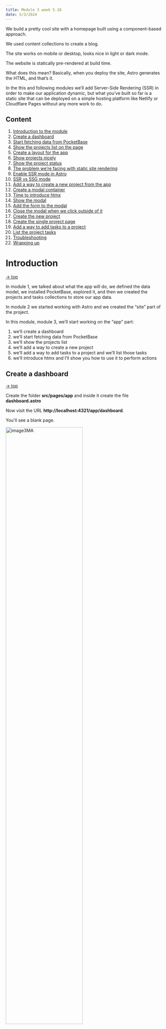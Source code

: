 ```yaml
---
title: Module 3 week 5.18
date: 5/3/2024
---
```



We build a pretty cool site with a homepage built using a component-based approach.

We used content collections to create a blog.

The site works on mobile or desktop, looks nice in light or dark mode.

The website is statically pre-rendered at build time.

What does this mean? Basically, when you deploy the site, Astro generates the HTML, and that’s it.

In the this and following modules we’ll add Server-Side Rendering (SSR) in order to make our application dynamic, but what you’ve built so far is a static site that can be deployed on a simple hosting platform like Netlify or Cloudflare Pages without any more work to do.

## Content

1. [Introduction to the module](#introduction)
2. [Create a dashboard](#create-a-dashboard)
3. [Start fetching data from PocketBase](#start-fetching-data-from-pocketbase)
4. [Show the projects list on the page](#show-the-projects-list-on-the-page)
5. [Create a layout for the app](#create-a-layout-for-the-app)
6. [Show projects nicely](#show-projects-nicely)
7. [Show the project status](#show-the-project-status)
8. [The problem we’re facing with static site rendering](#the-problem-we-are-facing-with-static-rendering)
9. [Enable SSR mode in Astro](#enable-ssr-server-side-rendering-mode-in-astro)
10. [SSR vs SSG mode](#ssr-vs-ssg-mode)
11. [Add a way to create a new project from the app](#add-a-way-to-create-a-new-project-from-the-app)
12. [Create a modal container](#create-a-modal-container)
13. [Time to introduce htmx](#what-is-htmx)
14. [Show the modal](#show-the-modal)
15. [Add the form to the modal](#add-the-form-to-the-modal)
16. [Close the modal when we click outside of it](#close-the-modal-when-we-click-outside-of-it)
17. [Create the new project](#create-the-new-project)
18. [Create the single project page](#create-the-single-project-page)
19. [Add a way to add tasks to a project](#add-a-way-to-add-tasks-to-a-project)
20. [List the project tasks](#list-the-project-tasks)
21. [Troubleshooting](#troubleshooting)
22. [Wrapping up](#wrapping-up)

# Introduction

[&rarr; top](#)

In module 1, we talked about what the app will do, we defined the data model, we installed PocketBase, explored it, and then we created the projects and tasks collections to store our app data.

In module 2 we started working with Astro and we created the “site” part of the project.

In this module, module 3, we’ll start working on the “app” part:

1. we’ll create a dashboard
1. we’ll start fetching data from PocketBase
1. we’ll show the projects list
1. we’ll add a way to create a new project
1. we’ll add a way to add tasks to a project and we’ll list those tasks
1. we’ll introduce htmx and I’ll show you how to use it to perform actions

## Create a dashboard

[&rarr; top](#)

Create the folder **src/pages/app** and inside it create the file **dashboard.astro**

Now visit the URL **http://localhost:4321/app/dashboard**.

You'll see a blank page.

<img src="../_image3MA.webp" alt="image3MA" width=70% />
<img src="/_image3MA.webp" alt="image3MA" width=70% />

In Astro, if there’s no page route corresponding to a URL, you’ll see a “404 not found” page:

<img src="../_image3MB.webp" alt="image3MA" width=70% />
<img src="  /_image3MB.webp" alt="image3MA" width=70% />

404 is the HTTP response status code for “page not found”. The HTTP server returns this status code to the client.

You can see the HTTP response status code in the **DevTools Network panel**:

<img src="../_image3MC.webp" alt="image3MA" width=70% />
<img src="  /_image3MC.webp" alt="image3MA" width=70% />

<img src="../_image3MD.webp" alt="image3MA" width=70% />
<img src="  /_image3MD.webp" alt="image3MA" width=70% />

A successful response has status code 200.

What we want to do is start the whole “app part” by listing all the projects in the projects collection in PocketBase.

Go to the PocketBase “Admin UI” URL **http://127.0.0.1:8090/_/**, as we’ve done in Module 1 (restart PocketBase if you stopped its process with **./pocketbase serve** (**.\pocketbase serve** on Windows Powershell) from the folder where you added the PocketBase command, as we did in module 1).

Here is the projects collection we created in module 1:

<img src="../_image3ME.webp" alt="image3MA" width=70% />
<img src="  /_image3ME.webp" alt="image3MA" width=70% />

I want to add some projects here, using the PocketBase interface.

But first we have to add a user. The reason is that each product has a created_by property that links to a user.

So first go to the users collection and add a user by clicking “New record”:

<img src="../_image3MF.webp" alt="image3MA" width=70% />
<img src="  /_image3MF.webp" alt="image3MA" width=70% />

You’ll see a form show up:

<img src="../_image3MG.webp" alt="image3MA" width=70% />
<img src="  /_image3MG.webp" alt="image3MA" width=70% />

Fill the Email and Password fields. Also set Public: On on the email field (see the green text in the screenshot below) — we’ll talk about this later, but basically we’ll use this to be able to search users by email, by default unlocked for privacy reasons.

<img src="../_image3MH.webp" alt="image3MA" width=70% />
<img src="  /_image3MH.webp" alt="image3MA" width=70% />

Click “Create” and you should see the record:

<img src="../_image3MI.webp" alt="image3MA" width=70% />
<img src="  /_image3MI.webp" alt="image3MA" width=70% />

Now select to the projects collection.

Click “New record” and add a few sample projects:

<img src="../_image3MJ.webp" alt="image3MA" width=70% />
<img src="  /_image3MJ.webp" alt="image3MA" width=70% />

Set a name, a status from the list, and pick a user:

<img src="../_image3MK.webp" alt="image3MA" width=70% />
<img src="  /_image3MK.webp" alt="image3MA" width=70% />

Add a few records, just to have some data to visualize:

<img src="../_image3ML.webp" alt="image3MA" width=70% />
<img src="  /_image3ML.webp" alt="image3MA" width=70% />

## Start fetching data from PocketBase

[&rarr; top](#)

Now we’re ready to fetch the data from PocketBase.

To do this, go to the terminal and install the pocketbase npm package.

This is the first npm package we install. This is how we “import” code that other people created, and we can use in our projects.

Run the command from the folder that contains package.json (the root folder of Astro):

```

npm install pocketbase@0.21.1

```

<img src="../_image3MM.webp" alt="image3MA" width=70% />
<img src="  /_image3MM.webp" alt="image3MA" width=70% />

The entry has been added to the package.json file:

<img src="../_image3MN.webp" alt="image3MA" width=70% />
<img src="  /_image3MN.webp" alt="image3MA" width=70% />

(your exact version numbers will change but don’t worry)

Now in src/pages/app/dashboard.astro add this code:

```

---
import PocketBase from 'pocketbase'

const pb = new PocketBase('http://127.0.0.1:8090')

const projects = await pb
  .collection('projects')
  .getFullList()

console.log(projects)
---

```

Reload the dashboard, now in the terminal you should see the output of the console.log() - remember, anything we write in the “frontmatter” of an Astro component (the part between the --- lines) is ran server-side, so we don’t see the output in the browser console, but rather in the terminal where npm run dev is running.

You should see all the projects data printed:

<img src="../_image3MO.webp" alt="image3MA" width=70% />
<img src="  /_image3MO.webp" alt="image3MA" width=70% />

## Show the projects list on the page

[&rarr; top](#)

The dashboard is still an empty page.

In the dashboard.astro page component now we can iterate the projects array, similarly to how we iterated over arrays when we built the homepage to show features or the footer:

```

---
import PocketBase from 'pocketbase'

const pb = new PocketBase('http://127.0.0.1:8090')

const projects = await pb.collection('projects').getFullList()
---

<ul>
  {projects.map(project => <li>{project.name}</li>)}
</ul>

```

Here is the result:

<img src="../_image3MP.webp" alt="image3MA" width=70% />
<img src="  /_image3MP.webp" alt="image3MA" width=70% />

## Create a layout for the app

This method we used to show the projects list is ok, but let’s do it in a different way now.

We’re going to create a lot of screens in the “app” portion of our project, so let’s create a src/layouts/LayoutApp.astro layout - similarly to what we did with src/layouts/LayoutSite.astro for the site part.

```

---
const { title = 'Spring24app' } = Astro.props
---

<html lang='en'>
  <head>
    <meta charset='utf-8' />
    <link
      rel='icon'
      type='image/svg+xml'
      href='/favicon.svg'
    />
    <meta name='viewport' content='width=device-width' />
    <title>{title}</title>
    <meta
      name='description'
      content='A project management tool'
    />
  </head>

  <body>
    <main class='min-h-screen dark:bg-black dark:text-white'>
      <div class='max-w-5xl px-4 py-4 mx-auto'>
        <slot />
      </div>
    </main>
  </body>
</html>

```

This layout has a title prop, that will be used to fill the &lt;title> tag content.

Any page that uses this layout can pass the title information as a prop, like this:

```

<LayoutApp title='Dashboard'>
  ...
</LayoutApp>

```

That’s what we’re going to do in src/pages/app/dashboard.astro:

```

---
import PocketBase from 'pocketbase'

import LayoutApp from '@layouts/LayoutApp.astro'

const pb = new PocketBase('http://127.0.0.1:8090')

const projects = await pb
  .collection('projects')
  .getFullList()
---

<LayoutApp title='Dashboard'>
  <ul>
    {projects.map(project =>
      <li>{project.name}</li>
    )}
  </ul>
</LayoutApp>

```

**TIP** Sometimes you may get an error when adding a file to VS Code and then import it. Running **Developer: Restart Extension Host** command in VS Code from the Command Palette (cmd-shift-p OR ctrl-shift-p OR shift-greaterthan key).

The layout now provides some built-in padding that will be set across all pages in our app:

<img src="../_image3MQ.webp" alt="image3MA" width=70% />
<img src="  /_image3MQ.webp" alt="image3MA" width=70% />

## Show projects nicely

[&rarr; top](#)

Now I’m going to create a ProjectCard component that will be responsible for showing a single project in our list.

Create the file src/components/app/projects/ProjectCard.astro and inside it we’re going to start simple.

VS Code tip: you can right click after all the files list in the root of the project, select “New File…”, then paste that whole string including / in the root of the project VS Code will auto-create all folders, pretty handy

We get the project object as a prop, and we print the project name in a &lt;li> tag:

```

---
const { project } = Astro.props
---

<li>
  {project.name}
</li>

```

In src/pages/app/dashboard.astro we import this component and we use it in our projects.map() iteration:

```

---

import PocketBase from 'pocketbase'
import LayoutApp from '@layouts/LayoutApp.astro'
import ProjectCard from '@components/app/projects/ProjectCard.astro'

const pb = new PocketBase('http://127.0.0.1:8090')

const projects = await pb
.collection('projects')
.getFullList()

---

<LayoutApp title='Dashboard'>
  <ul>
    {projects.map(project =>
      <li>{project.name}</li> REPLACE THIS LINE BY THE NEXT!!!
      <ProjectCard project={project} />
    )}
  </ul>
</LayoutApp>

```

Everything should work exactly as before.

But now we can work in the ProjectCard component to make things look prettier:

```

---
const { project } = Astro.props
---

<li>      DELETE THIS LINE
  {project.name}  DELETE THIS LINE
</li>   DELETE THIS LINE
<li
  class='text-zinc-800 dark:text-white border dark:border-none rounded-lg bg-zinc-100 dark:bg-zinc-800 hover:bg-zinc-200 hover:dark:bg-zinc-700'>
  <a href={`/app/project/${project.id}`}>
    <div
      class='flex justify-center w-full p-6'>
      <h3
        class='text-lg font-bold truncate'>
        {project.name}
      </h3>
    </div>
  </a>
</li>

```

This adds some padding to each project, and also links to the project detail page when each card is clicked:

<img src="../_image3MR.png" alt="image3MR" width=70% />

<img src="  /_image3MR.png" alt="image3MR" width=70% />

Now in src/pages/app/dashboard.astro we can wrap our cards in a container with grid grid-cols-2 to display 2 projects on each row (only on big screens), and we’re also applying a gap to visually separate them:

```

<LayoutApp title='Dashboard'>
  <div class='py-10 mx-auto text-white max-w-7xl'>
      <ul>
      <ul class='grid gap-6 sm:grid-cols-2'>
        {
          projects.map(project => (
            <ProjectCard project={project} />
          ))
        }
      </ul>
  </div>
</LayoutApp>

```

<img src="../_image3MS.png" alt="image3MS" width=70% />

<img src="  /_image3MS.png" alt="image3MS" width=70% />

On small screens you’ll get 1 column, thanks to using sm: before grid-cols-2 in our Tailwind CSS class:

<img src="../_image3MT.png" alt="image3MT" width=70% />

<img src="  /_image3MT.png" alt="image3MT" width=70% />

Let’s also add a title so users knows what they’re looking at:

```

<LayoutApp title='Dashboard'>
   <div class='py-10 mx-auto text-white max-w-7xl'>
   <div class='py-10 mx-auto text-white max-w-7xl space-y-6'>
   <div
     class='rounded-lg bg-zinc-900 px-5 py-4 sm:py-2.5 text-xl sm:text-3xl md:text-5xl text-white uppercase text-center font-extrabold'>
     Projects
   </div>


    <ul class='grid gap-6 sm:grid-cols-2'>
      {
        projects.map(project => (
          <ProjectCard project={project} />
        ))
      }
    </ul>
  </div>
</LayoutApp>

```

Pretty nice:

<img src="../_image3MU.png" alt="image3MU" width=70% />

<img src="  /_image3MU.png" alt="image3MU" width=70% />


## Show the project status

[&rarr; top](#)

Now let’s display each project’s status in the project card.

Remember, we have the status information that stores the current project state, for example “not started” or “in progress” or “completed”:

<img src="../_image3MV.png" alt="image3MV" width=70% />

<img src="  /_image3MV.png" alt="image3MV" width=70% />

Here’s what we want to achieve:

<img src="../_image3MW.png" alt="image3MW" width=70% />

<img src="  /_image3MW.png" alt="image3MW" width=70% />

To do this, first we add some markup to the card HTML in src/components/app/projects/ProjectCard.astro:

```

<li
  class='text-zinc-800 dark:text-white border dark:border-none rounded-lg bg-zinc-100 dark:bg-zinc-800 hover:bg-zinc-200 hover:dark:bg-zinc-700'>
  <a href={`/app/project/${project.id}`}>
    <div
      class='flex justify-center w-full p-6'>
      <h3
        class='text-lg font-bold truncate'>
        {project.name}
      </h3>
    </div>

    <div
      class={`bg-zinc-100 dark:bg-zinc-800 rounded-b-lg text-center border-t ${
        project.status !== 'not started' &&
        project.status !== 'ongoing' &&
        project.status !== 'on hold' &&
        project.status !== 'done' &&
        'border-t-blue-600 dashed-border-top'
      }`}>
      <div
        class="inline-block px-1 mt-[0.35rem] text-sm text-zinc-900 bg-zinc-100 rounded-md">
        {project.status}
      </div>

      <div
        class={`${projectStatus(
          project.status,
        )} rounded-bl-lg bg-blue-600 py-1 text-center -mt-7 pb-8`}>
      </div>
    </div>

  </a>
</li>

```

In the frontmatter part, we add a little function that we use to apply specific classes to the markup depending on the project status, to style it nicely:

```

export function projectStatus(status: string) {
  switch (status) {
    case 'started':
      return ' w-2/12 '
    case 'in progress':
      return ' w-6/12 '
    case 'ongoing':
      return ' w-full bg-blue-600 rounded-br-lg'
    case 'archived':
      return ' w-full bg-zinc-400 rounded-br-lg'
    case 'on hold':
      return ' w-full bg-stripes-darkgray-yellow rounded-br-lg'
    case 'almost finished':
      return ' w-10/12 '
    case 'done':
      return ' w-full bg-green-500 rounded-br-lg'
    case 'not started':
      return ' w-full bg-zinc-400 rounded-br-lg'
  }
}

```

Finally, we add a &lt;style> tag to include 2 custom CSS classes: bg-stripes-darkgray-yellow and dashed-border-top:

```

<style>
  .bg-stripes-darkgray-yellow {
    background-image: repeating-linear-gradient(
      45deg,
      #1f2937,
      #1f2937 25px,
      #f6e711 25px,
      #f6e711 50px
    );
  }

  .dashed-border-top {
    position: relative;
    background-image: repeating-linear-gradient(
      to right,
      currentColor,
      currentColor 7px,
      transparent 7px,
      transparent 20px
    );
    background-size: 100% 2px;
    background-position: top;
    background-repeat: no-repeat;
    border-top: 1px solid transparent;
  }
</style>

```

Here’s the complete **src/components/app/projects/ProjectCard.astro file**:

```

---
const { project } = Astro.props


export function projectStatus(status: string) {
  switch (status) {
    case 'started':
      return ' w-2/12 '
    case 'in progress':
      return ' w-6/12 '
    case 'ongoing':
      return ' w-full bg-blue-600 rounded-br-lg '
    case 'archived':
      return ' w-full bg-zinc-400 rounded-br-lg '
    case 'on hold':
      return ' w-full bg-stripes-darkgray-yellow rounded-br-lg '
    case 'almost finished':
      return ' w-10/12 '
    case 'done':
      return ' w-full bg-green-500 rounded-br-lg '
    case 'not started':
      return ' w-full bg-zinc-400 rounded-br-lg '
  }
}
---

<style>
  .bg-stripes-darkgray-yellow {
    background-image: repeating-linear-gradient(
      45deg,
      #1f2937,
      #1f2937 25px,
      #f6e711 25px,
      #f6e711 50px
    );
  }

  .dashed-border-top {
    position: relative;
    background-image: repeating-linear-gradient(
      to right,
      currentColor,
      currentColor 7px,
      transparent 7px,
      transparent 20px
    );
    background-size: 100% 2px;
    background-position: top;
    background-repeat: no-repeat;
    border-top: 1px solid transparent;
  }
</style>

<li
  class='text-zinc-800 dark:text-white border dark:border-none rounded-lg bg-zinc-100 dark:bg-zinc-800 hover:bg-zinc-200 hover:dark:bg-zinc-700'>
  <a href={`/app/project/${project.id}`}>
    <div
      class='flex justify-center w-full p-6'>
      <h3
        class='text-lg font-bold truncate'>
        {project.name}
      </h3>
    </div>

    <div
      class={`bg-zinc-100 dark:bg-zinc-800 rounded-b-lg text-center border-t ${
        project.status !== 'not started' &&
        project.status !== 'ongoing' &&
        project.status !== 'on hold' &&
        project.status !== 'done' &&
        'border-t-blue-600 dashed-border-top'
      }`}>
      <div
        class="inline-block px-1 mt-[0.35rem] text-sm text-zinc-900 bg-zinc-100 rounded-md">
        {project.status}
      </div>

      <div
        class={`${projectStatus(
          project.status,
        )} rounded-bl-lg bg-blue-600 py-1 text-center -mt-7 pb-8`}>
      </div>
    </div>
  </a>
</li>

```

Looks pretty cool (I changed the status of the projects in PocketBase, to see how it changed its design):

<img src="../_image3MX.png" alt="image3MX" width=70% />

<img src="  /_image3MX.png" alt="image3MX" width=70% />


## The problem we are facing with static rendering

[&rarr; top](#)

There is a big problem now that we haven’t yet realized we have.

Astro by default is a static site generator (also called SSG). The site is created at build time, and after that happened, that’s it.

What does this mean, and how does it affect us?

We are currently running Astro in development mode, as we ran npm run dev.

Each time we change something in our pages, the result you see in the browser changes. And new data coming from PocketBase is fetched without issues, as you can see by adding a new project in PocketBase:

<img src="../_image3PA.webp" alt="image3PA" width=70% />

<img src="  /_image3PA.webp" alt="image3PA" width=70% />

Now let’s do something.

Let’s build the app for production.

Stop **npm run dev** by pressing **cmd-c** or **ctrl-c** and run:

```

npm run build

```

<img src="../_image3PB.webp" alt="image3PB" width=70% />

<img src="  /_image3PB.webp" alt="image3PB" width=70% />

The **build** command is defined in **package.json** as:

<img src="../_image3PC.webp" alt="image3PC" width=70% />

<img src="  /_image3PC.webp" alt="image3PC" width=70% />

When you run this command, first Astro runs astro check to check for possible errors, and then, if there are no problems, it runs astro build to create the production version in the dist folder in your project.

You should be able to see dist folder in VS Code:

<img src="../_image3PD.webp" alt="image3PD" width=70% />

<img src="  /_image3PD.webp" alt="image3PD" width=70% />

Now run **npm run preview** to run **astro preview**, the Astro command that starts a local server and serves the content of the **dist** folder.

<img src="../_image3PE.webp" alt="image3PE" width=70% />

<img src="  /_image3PE.webp" alt="image3PE" width=70% />

Now try accessing the URL, go to the **/app/dashboard** route and you’ll see the projects, as we had before:

<img src="../_image3PF.webp" alt="image3PF" width=70% />

<img src="  /_image3PF.webp" alt="image3PF" width=70% />

But now try removing the “new project” you just added - you still see the project on the website!

The reason is that the site was statically built, it was turned to HTML during the build, data was fetched from PocketBase during the build.

You need a new build to get the updated data.

This is great for many different use cases, for example when you have a set of data that’s static and you don’t need to fetch data from the database on any request.

It’s much, much more efficient to build a static site, and deploy on an hosting platform like Netlify or Vercel completely for free.

When you start needing a database, you’ll see things will start costing you a bit of money (or, they’ll have a limited free plan), because that’s a more complex setup.

But this doesn’t work for us, because we are building a dynamic application.

The solution is: we need to enable server-side rendering (SSR) mode in Astro.


## Enable SSR mode in Astro

**(Server Side Rendering)**

[&rarr; top](#)

To enable SSR mode, run the command

```

npm install @astrojs/node@8.2.3

```

If **npm run preview** is still running, terminate the process by using ctrl-c.

Open your **astro.config.mjs** file and add the following:

```

import tailwind from '@astrojs/tailwind'
import { defineConfig } from 'astro/config'

import node from '@astrojs/node'
import 'dotenv/config'

// https://astro.build/config
export default defineConfig({
  integrations: [tailwind()],
  output: 'server',
  adapter: node({
    mode: 'standalone'
  })
})

```

The “adapter” part is interesting because Astro has a lot of server-rendering adapters so it can work anywhere you want to run it on (see https://astro.build/integrations/?search=&categories%5B%5D=adapters)

Node.js is the one we use to run locally, but for example if you want to deploy a site to Cloudflare, you’ll need the Cloudflare adapter. Same for Vercel, Netlify, etc, as all those platforms are special in their own way, so we need a specific adapter to make the best use of them.

output: "server" is what enables SSR for the whole site.

Even though SSR is enabled, we can tell Astro to pre-render at build time some pages, for which we don’t need SSR. Our whole marketing site doesn’t need SSR.

We’ll need to add this line:

```

export const prerender = true

```

at the top of each route, so Astro knows it can prerender them when the server starts.

It’s worth noting you could do the opposite by setting output: "hybrid" in the Astro config, in this case you would set prerender = false for pages you want server-rendered. But since we have just a few pages we want to prerender at build time, and the rest of the site is server rendered on each request, we’ll stick to server.

Actually let’s go and make the homepage prerendered in src/pages/index.astro:

```

---
export const prerender = true

import LayoutSite from '@layouts/LayoutSite.astro'

//...

```

Do the same for **src/pages/blog.astro** and also **src/pages/blog/[slug].astro**.

Now run **npm run build** again, notice some things changed compared to the last time we ran that command:

<img src="../_image3PG.webp" alt="image3PG" width=70% />

<img src="  /_image3PG.webp" alt="image3PG" width=70% />

Now run **npm run preview**, this command changed too:

<img src="../_image3PH.webp" alt="image3PH" width=70% />

<img src="  /_image3PH.webp" alt="image3PH" width=70% />

Now go to **http://localhost:4321/app/dashboard**, and now try doing what we tried before - adding a new project in PocketBase, or deleting a new one.

After reloading the page, you’ll see the new data reflected on the website.

## SSR vs SSG mode

**Server Side Rendering vs Server Side Generator**

[&rarr; top](#)

The upside is that we now have fresh data.

The downside is that we have to look in the database for every request (we’ll be able to speed up things when we’ll talk about caching).

The time needed for this will be super fast locally.

It will aslo be very fast on a remote server if both Astro and PocketBase are on the same machine or data center.

Speed problems will start when you put the website somewhere on the cloud, for example in a US East data center, but data is hosted in a data center in US West or Europe - always try to keep data and server very near each other, geographically.

A static site can be made super fast by serving it from multiple locations, that’s what most hosting providers do automatically with their CDN and Edge offering.

A SSR site with a database is trickier, but there are ways to do so - might be out of the scope of the Bootcamp.

We’ll focus on deploying, in the last module, but in a centralized location - you’ll pick the one that’s nearest to the majority of your app users.

This site you’re reading is server-rendered from a super cheap plan on Render, from Oregon, and is very fast for me even though I’m very far from it.

Now that we have SSR enabled, stop npm run preview and let’s go back to running npm run dev to go back to development mode, so changes to your code will be immediately reflected on the site.

The production build is more optimized. And development mode ships a “client” script to enable “hot module reloading” (that’s the magic that happens when the app refreshes when you save a file in your editor).


## Add a way to create a new project from the app

[&rarr; top](#)

Now that we’re back in development mode, let’s add a way to create a new project from the app.

We start build our “app experience”.

First, I want to add a new button at the end of our projects list with the “Add new” words in it.

Create a new component **AddNewProjectCard** in **src/components/app/projects/AddNewProjectCard.astro**

Edit the file by adding the following code:

```

<div class='text-white bg-zinc-800 rounded-lg shadow'>
  <div
    class='flex items-center justify-between w-full p-6 text-center space-x-6'>
    <div class='flex-1 mx-auto'>
      <button
        type='button'
        class='inline-flex items-center justify-center px-6 py-2 text-sm font-bold text-white bg-blue-600 border border-transparent rounded-md hover:bg-blue-700 focus:outline-none focus:ring-2 focus:ring-offset-2 focus:ring-blue-500 select-none'>
        Add new project
      </button>
    </div>
  </div>
</div>

```

At the moment this button does nothing, it just renders the button on the page.

We add this component in **src/pages/app/dashboard.astro**

```

---
import PocketBase from 'pocketbase'

import LayoutApp from '@layouts/LayoutApp.astro'

import ProjectCard from '@components/app/projects/ProjectCard.astro'
import AddNewProjectCard from '@components/app/projects/AddNewProjectCard.astro'

const pb = new PocketBase('http://127.0.0.1:8090')

const projects = await pb
  .collection('projects')
  .getFullList()
---

<LayoutApp title='Dashboard'>
  <div
    class='py-10 mx-auto text-white max-w-7xl space-y-6'>
    <div
      class='rounded-lg bg-zinc-900 px-5 py-4 sm:py-2.5 text-xl sm:text-3xl md:text-5xl text-white uppercase text-center font-extrabold'>
      Projects
    </div>

    <div class='space-y-6'>
      <ul class='grid gap-6 sm:grid-cols-2'>
        {
          projects.map(project => (
            <ProjectCard project={project} />
          ))
        }
      </ul>
      <AddNewProjectCard />
    </div>
  </div>
</LayoutApp>

```

You should see the button in place:

<img src="../_image3PJ.webp" alt="image3PJ" width=70% />

<img src="  /_image3PJ.webp" alt="image3PJ" width=70% />

Now comes the interesting part part.

What should happen when you click the “Add new” button? Perhaps we send the user to a new page, maybe a /app/projects/new route, where there is a form, the user adds the project name, saves, we send them back to /app/dashboard.

That’s a perfectly reasonable thing to do.

However, the page would look quite empty because the form is a really small one.

It’s better, I think, to show this form inside a modal. User clicks “Add new”, a little window shows up, the user hits save, and we display the new project right there.

We’re going to have a lot of those little interactions:

- to add a new project (this use case)
- to add a new task
- to add a new team

but also to edit a project’s name, or a team’s name.

So we’ll build a “modal container” in a very generic way that can be reused for everything.


## Create a modal container

[&rarr; top](#)

We’ll use the &lt;dialog> HTML element for the modal.

This is a recent browser feature, and it’s perfect to create modal windows.

Read more about this on https://developer.mozilla.org/en-US/docs/Web/HTML/Element/dialog.

By default the content of a &lt;dialog> element is hidden, and we show it to the user by first looking up the dialog:

```

document.querySelector('dialog')

```

and then calling its **showModal()** method:

```

document.querySelector('dialog').showModal()

```

We can close the dialog by pressing the “esc” key, this automatically closes the dialog for us without having to write any code.

Or, we can programmatically close it by using JavaScript:

```

document.querySelector('dialog').close()

```

Let's start by adding a **&lt;dialog>** element in **src/layouts/LayoutApp.astro**:

```

---
const { title = 'Spring24app' } = Astro.props
---

<html lang='en'>
  <head>
    <meta charset='utf-8' />
    <link
      rel='icon'
      type='image/svg+xml'
      href='/favicon.svg'
    />
    <meta name='viewport' content='width=device-width' />
    <title>{title}</title>
    <meta
      name='description'
      content='A project management tool'
    />
  </head>

  <body>
    <main
      class='min-h-screen dark:bg-black dark:text-white'>
      <div class='max-w-5xl px-4 py-4 mx-auto'>
        <dialog></dialog>
        <slot />
      </div>
    </main>
  </body>
</html>

```

This will be the container of our project modal.

We'll write the modal content in a new page component.

Let's create a new folder where we'll store all the modal page components: **src/page/app/modals/**. Inside it, create **project/new.astro**.

We'll be able to get this page using the URL **/modals/project/new**.

This will be an **HTML partial**. It won't be a full HTML page, it will be just something we'll put inside the &lt;dialog> HTML element, so it can be just some HTML tag.

Add the following HTML into it to center a visual container with a gray background, and add some text into it:

```

---
export const partial = true
---

<div class='fixed inset-0'>
  <div class='flex items-center justify-center h-screen'>
    <div class='bg-zinc-100 dark:bg-zinc-800 rounded-lg max-w-sm w-full p-6 space-y-6'>
      <p>modal</p>
    </div>
  </div>
</div>

```

This is a page partial (see https://astro.build/blog/astro-340/ and https://docs.astro.build/en/basics/astro-pages/#partials)

We’ll later implement this, but let’s get to the point this content is shown in the page.

To do this, we’ll load the HTML partial inside the &lt;dialog> HTML element when the “Add new” button is clicked.

How? Using **htmx**.


## What is htmx??  

[&rarr; top](#)

htmx is a wonderful tiny library that allows us to perform actions and make our app feel like it’s built with a complex JavaScript framework, while in reality it’s not.

If you’ve used React or Vue or Svelte or any of those frameworks before, you’ll find htmx really simple to use, yet powerful.

It’s peculiar for a JavaScript library, because it uses HTML as a transport layer, instead of JSON as we’re used to do with heavy frontend frameworks like React, Angular, Vue, Svelte.

By now you should have installed it (version )First let’s install it.

You can install htmx simply by adding a &lt;script> tag to the &lt;head> of the app layout, but since we use TypeScript in our project, we can benefit from using htmx’s types definitions which you get “for free” by adding htmx from npm.

Install it from the terminal:

```

npm install htmx.org@1.9.10

```

Then import it in the layout src/layouts/LayoutApp.astro:

```

---
const { title = 'Spring24app' } = Astro.props
---

<html lang='en'>
  <head>
    <meta charset='utf-8' />
    <link
      rel='icon'
      type='image/svg+xml'
      href='/favicon.svg'
    />
    <meta name='viewport' content='width=device-width' />
    <title>{title}</title>
    <meta
      name='description'
      content='A project management tool'
    />

    <script>
      import * as htmx from 'htmx.org'

      declare global {
        interface Window {
          htmx: any
        }
      }

      window.htmx = htmx //optional

      htmx.process(document.body)
    </script>
  </head>

  <body>
    <main
      class='min-h-screen dark:bg-black dark:text-white'>
      <div class='max-w-5xl px-4 py-4 mx-auto'>
        <dialog></dialog>
        <slot />
      </div>
    </main>
  </body>
</html>

```

Doing so now you have all the documentation and hints about htmx right in VS Code:

We add the line **window.htmx = htmx** in case we want to access the htmx object in other pages, so we don’t have to pass it around.


## Show the modal

[&rarr; top](#)

Now that htmx is loaded, add these 2 lines to the **src/components/app/projects/AddNewProjectCard.astro** component:

```

<div class='text-white bg-zinc-800 rounded-lg shadow'>
  <div
    class='flex items-center justify-between w-full p-6 text-center space-x-6'>
    <div class='flex-1 mx-auto'>
      <button
        type='button'
        class='inline-flex items-center justify-center px-6 py-2 text-sm font-bold text-white bg-blue-600 border border-transparent rounded-md hover:bg-blue-700 focus:outline-none focus:ring-2 focus:ring-offset-2 focus:ring-blue-500 select-none'
        hx-get='/app/modals/project/new'
        hx-target='dialog'
      >
        Add new project
      </button>
    </div>
  </div>
</div>

```

This tells htmx to get the HTML returned by the URL **/modals/project/new** (the page route we just created above), and put it inside the &lt;dialog> element.

We just have one dialog element in our app, and I don’t think we’ll need more, so we’ll just target it this way.

Otherwise you could have used any CSS selector, like **#modal** for example.

Now try clicking “Add new”.

Nothing seems to happen, but if you look at the network panel in the devtools you’ll see a request to
**/modals/project/new**:

fig3RA

If you open the details of this request you’ll see the HTML we wrote in the page partial we wrote:

And notice how fast the request is, just 7ms.

This HTML we retrieved was added to the &lt;dialog> tag by htmx:

This is the first time we used htmx, but notice how much stuff it did behind the scenes, just by adding those 2 lines:

```

hx-get='/app/modals/project/new'
hx-target='dialog'

```

Why don’t we see the content on the page, though?

It’s because the &lt;dialog> element is a bit special, as I mentioned before, its content is hidden by default.

We need to use a line of JavaScript to **src/pages/app/modals/project/new.astro** to tell it to show the content:

```

---
export const partial = true
---

<script is:inline>
  document.querySelector('dialog').showModal()
</script>

<div class='fixed inset-0'>
  <div class='flex items-center justify-center h-screen'>
    <div
      class='bg-zinc-100 dark:bg-zinc-800 rounded-lg max-w-sm w-full p-6 space-y-6'>
      <p>modal</p>
    </div>
  </div>
</div>

```

We can now add a special &lt;dialog>-specific CSS line in **src/layouts/LayoutApp.astro** to make all the content “behind” the dialog to blur:

```

---
const { title = 'Spring24app' } = Astro.props
---

<html lang='en'>
  <head>
    <meta charset='utf-8' />
    <link
      rel='icon'
      type='image/svg+xml'
      href='/favicon.svg'
    />
    <meta name='viewport' content='width=device-width' />
    <title>{title}</title>
    <meta
      name='description'
      content='A project management tool'
    />

    <script>
      import * as htmx from 'htmx.org'

      declare global {
        interface Window {
          htmx: any
        }
      }

      window.htmx = htmx //optional

      htmx.process(document.body)
    </script>

    <style>
      dialog::backdrop {
        background-color: rgba(0, 0, 0, 0.7);
        backdrop-filter: blur(3px);
      }
    </style>
  </head>

  <body>
    <main
      class='min-h-screen dark:bg-black dark:text-white'>
      <div class='max-w-5xl px-4 py-4 mx-auto'>
        <dialog></dialog>
        <slot />
      </div>
    </main>
  </body>
</html>

```

## Add the form to the modal

[&rarr; top](#)

Now that our modal appears on the screen, let’s add the form into it.

We’ll do a bit of groundwork too, to make it possible to easily reuse what we’ll do for other modals, too.

We create a **src/components/app/modals/** folder to host the modal - specific components.

In there, we create **ModalLayout.astro**.

We’re going to reuse this across all the modals.

This component gets a title through its props, and has a **&lt;slot />** element inside it, so basically we can add more HTML and components by requiring it, and passing content as its child elements.

```

---
const { title } = Astro.props
---

<script is:inline>
  document.querySelector('dialog').showModal()
</script>

<div class='fixed inset-0'>
  <div class='flex items-center justify-center h-screen'>
    <div
      class='bg-zinc-100 dark:bg-zinc-800 rounded-lg max-w-sm w-full p-6 space-y-6'>
      <h3
        class='text-lg font-bold text-zinc-800 dark:text-white leading-6 text-center'>
        {title}
      </h3>
      <div>
        <slot />
      </div>
    </div>
  </div>
</div>

```

We’re going to use this layout in **src/pages/app/modals/project/new**.astro, replacing the pre-existing content:

```


---
export const partial = true

import ModalLayout from '@components/app/modals/ModalLayout.astro'
---

<ModalLayout title='New project'>
  <p class='text-white'>Hello</p>
</ModalLayout>

```

See how we pass the **title** prop, and that is reflected in the modal. Also, we pass child HTML elements inside the **ModalLayout** element, and they are put inside the modal thanks to our use of &lt;slot />.

Let’s now add the actual modal we’ll use to add a new project. We’re going to have an input field for the name, and 2 buttons, one to add the project, another one to cancel.

I’ll extract those 3 components to their own files, as we’ll reuse them later:

**src/components/app/modals/ButtonCancel.astro**

```

<button
  aria-label='Close dialog'
  type='button'
  class='inline-flex justify-center px-4 py-2 ml-3 font-medium text-gray-700 bg-white border border-gray-300 rounded-md shadow-sm hover:bg-gray-50 focus:outline-none focus:ring-2 focus:ring-offset-2 focus:ring-blue-500 mt-0 w-auto text-sm'
  onclick="document.querySelector('dialog')?.close()">
  Cancel
</button>

```

(notice how we close the modal when the button is clicked)

**src/components/app/modals/ButtonSubmit.astro**

```


---
const { label = 'Add' } = Astro.props
---

<button
  type='submit'
  class='inline-flex justify-center px-4 py-2 font-medium text-white bg-blue-600 border border-transparent rounded-md shadow-sm hover:bg-blue-700 focus:outline-none focus:ring-2 focus:ring-offset-2 focus:ring-blue-500 w-auto text-sm'>
  {label}
</button>

```

(notice how we can customize the label by adding a **label** prop)

**src/components/app/modals/InputField.astro**

```

---
const { name, value } = Astro.props
---

<input
  id={name}
  name={name}
  value={value}
  type='text'
  required
  class='block w-full px-3 py-2 placeholder-gray-400 border border-gray-300 appearance-none rounded-md shadow-sm focus:outline-none focus:ring-blue-500 focus:border-blue-500 sm:text-sm'
/>

```

(notice we can reuse this for different **name** and **value** by passing props)

Let’s put those 3 components into use in src/pages/app/modals/project/new.astro:

```

---
export const partial = true

import ModalLayout from '@components/app/modals/ModalLayout.astro'
import ButtonSubmit from '@components/app/modals/ButtonSubmit.astro'
import ButtonCancel from '@components/app/modals/ButtonCancel.astro'
import InputField from '@components/app/modals/InputField.astro'
---

<ModalLayout title='New project'>
  <form class='space-y-6' hx-post='/app/api/projects'>
    <div>
      <div class='mt-1'>
        <InputField name='project_name' />
      </div>
    </div>
    <div class='flex justify-center'>
      <ButtonSubmit />
      <ButtonCancel />
    </div>
  </form>
</ModalLayout>

```

Note how the input field is automatically set to focus by the browser, thanks to the use of the &lt;dialog> element.

## Close the modal when we click outside of it

[&rarr; top](#)

Also note how the modal is closed when we press the “esc” button. This is a browser feature, also thanks to the use of the &lt;dialog> element.

It would be cool if we could close the modal also when the user clicks outside of it.

To do this, we’d need to write quite a bit of JavaScript.

This could be the logic to implement:

```

function onClickOutside(element, callback) {
  document.addEventListener('click', (event) => {
    if (!element.contains(event.target)) {
      callback()
    }
  }, true)
}

const targetElement = document.querySelector('#yourElementId')

onClickOutside(targetElement, () => {
  document.querySelector('dialog').close()
})

```

Read chapter on events on W3S or MDN

Instead, however, we’re going to introduce a library we’ll use for several of those little things and interactions: Alpine.js.

With Alpine.js, all this JavaScript can be turned into 1 line:

```

@click.outside.capture="document.querySelector('dialog').close()"

```

See this page on the Alpine.js documentation https://alpinejs.dev/directives/on for reference.

We’d use this as an HTML attribute on the element we want to detect the “click outside”.

First however we need to install Alpine.js (if not installed yet)

We do so using npm:

```

npm install alpinejs@3.13.7

npm install --dev @types/alpinejs@3.13.9

```

Then in our **src/layouts/LayoutApp.astro** we include it:

```

---
const { title = 'Spring24app' } = Astro.props
---

<html lang='en'>
  <head>
    <meta charset='utf-8' />
    <link
      rel='icon'
      type='image/svg+xml'
      href='/favicon.svg'
    />
    <meta name='viewport' content='width=device-width' />
    <title>{title}</title>
    <meta
      name='description'
      content='A project management tool'
    />

    <script>
      import * as htmx from 'htmx.org'
      import Alpine from 'alpinejs'

      declare global {
        interface Window {
          htmx: any
          Alpine: any
        }
      }

      window.htmx = htmx //optional
      window.Alpine = Alpine //optional

      Alpine.start()

      htmx.process(document.body)
    </script>

    <style>
      dialog::backdrop {
        background-color: rgba(0, 0, 0, 0.7);
        backdrop-filter: blur(3px);
      }
    </style>
  </head>

  -<body>  //DELETE
  +<body x-data>
    <main
      class='min-h-screen dark:bg-black dark:text-white'>
      <div class='max-w-5xl px-4 py-4 mx-auto'>
        <dialog></dialog>
        <slot />
      </div>
    </main>
  </body>
</html>

```

Now in **src/components/app/modals/ModalLayout.astro** we add:

```

---
const { title } = Astro.props
---

<script is:inline>
  document.querySelector('dialog').showModal()
</script>

<div class='fixed inset-0'>
  <div class='flex items-center justify-center h-screen'>
    <div
      class='bg-zinc-100 dark:bg-zinc-800 rounded-lg max-w-sm w-full p-6 space-y-6'
      @click.outside.capture="document.querySelector('dialog').close()">
      <h3
        class='text-lg font-bold text-zinc-800 dark:text-white leading-6 text-center'>
        {title}
      </h3>
      <div>
        <slot />
      </div>
    </div>
  </div>
</div>

```

…and the modal closes when we click outside of it.


## Create the new project

[&rarr; top](#)

When the “Add” button is pressed, right now nothing happens.

Actually, something happens: htmx makes a **POST** request to **/app/api/projects**, which results in a **404 Not Found** response as we haven’t created this route yet.

<img src="../_image46.png" alt="" width=70%>
<img src="/_image46.png" alt="" width=70%>

As you can see if you switch to the request Payload tab, you’ll see the project_name input field value was correctly sent to the server, as we expect a form to do:

<img src="../_image47.png" alt="" width=70%>
<img src="/_image47.png" alt="" width=70%>

Check out the network tab in chrome developer tools. The **project_name** input field value was correctly sent to the server.

If you remember, in the **src/pages/app/dashboard.astro** file we used those lines to retrieve the projects list:

```

import PocketBase from 'pocketbase'

const pb = new PocketBase('http://127.0.0.1:8090')

const projects = await pb
  .collection('projects')
  .getFullList()

```

Since we’re going to work a lot with PocketBase and its data APIs, let’s move this to a separate file.

Create a **src/data** folder, and inside it create the **pocketbase.ts** file.

Let’s add:

```

import PocketBase from 'pocketbase'

export const pb = new PocketBase('http://127.0.0.1:8090')

```

actually let’s store the PocketBase URL in the **.env** file, that’s were we store the environment variables.

Create it first, in the project root (along with **astro.config.mjs** and **package.json**), then add:

```

POCKETBASE_URL=http://127.0.0.1:8090

```

<img src="../_image(48).png" alt="" width=70%>
<img src="/_image(48).png" alt="" width=70%>

After creating the file, restart the npm run dev process.

Now change the line to initialize PocketBase to this:

```

export const pb = new PocketBase(import.meta.env.POCKETBASE*URL ||
process.env.POCKETBASE_URL)

```

NOTE: on localhost in dev mode (npm run dev), we get env vars using import.meta.env.\*, but when deploying on a server we get vars using process.env.\_. This is why I use the syntax import.meta.env.POCKETBASE_URL || process.env.POCKETBASE_URL to get the first one, if defined, or the second one if the first is not defined.

If you see an error like “Something went wrong while processing your request.”, see the troubleshooting section at the end of this page.

If you see this error:

<img src="../_image(50).png" alt="" width=70%>
<img src="/_image(50).png" alt="" width=70%>

to fix it, run:

```

npm install --save-dev @types/node

```

Create a **getProjects** function now that will retrieve the projects list:

```

import PocketBase from 'pocketbase'

export const pb = new PocketBase(import.meta.env.POCKETBASE_URL ||
process.env.POCKETBASE_URL)

export async function getProjects() {
const projects = await pb
.collection('projects')
.getFullList()

return projects
}

```

Use this in **src/pages/app/dashboard.astro**:

```

import PocketBase from 'pocketbase'  //DELETE

const pb = new PocketBase('http://127.0.0.1:8090')

const projects = await pb
.collection('projects')
.getFullList()

import { getProjects } from '@data/pocketbase'

const projects = await getProjects()

```

Things should work as before in the dashboard.

Let’s now implement an **addProject()** function in **src/data/pocketbase.ts**:

```

export async function addProject(name: string) {
const newProject = await pb.collection('projects')
.create({
name,
status: 'not started',
})

return newProject
}

```

Now create **src/pages/app/api/**.

We create this “API” folder as this will be the place for our “HTML API”. We’ll handle

```

POST, GET, PUT requests

```

to the resources we manage, and we’ll respond with HTML partials.

In there create the **projects.astro** file as we’re going to respond to a POST request to **/app/api/projects**, we fetch the project_name from the request **formData** object, and we then call **addProject()** to add the project to PocketBase:

```

---

export const partial = true

import { addProject } from '@data/pocketbase'

if (Astro.request.method === 'POST') {
const formData = await Astro.request.formData()

const project_name = formData.get('project_name')?.toString() || ''

const project = await addProject(project_name)
}

---

```

The call to **/app/api/projects** should now work and return a 200 OK response.

Try it!

The new project was added to PocketBase, and you’ll see it if you refresh the page, however right now we see this:

<img src="../_image(51).png" alt="" width=70%>
<img src="/_image(51).png" alt="" width=70%>

Why?

By default htmx replaces the innerHTML (the content) of the element that triggers the HTTP request.

And we returned no HTML at all from our request, so htmx just replaced the existing HTML with nothing.

The easiest thing we can do now is to add a special htmx header to the response called **HX-Redirect** in **src/pages/app/api/projects.astro**, like this:

```

---

export const partial = true

import { addProject } from '@data/pocketbase'

if (Astro.request.method === 'POST') {
const formData = await Astro.request.formData()

const project_name = formData
.get('project_name')
as string

const project = await addProject(project_name)

Astro.response.headers.set('HX-Redirect', `/app/dashboard`)
}

---

```

TIP: “as string” is a way to tell TypeScript this is a string even when the value could be undefined

After just adding this line, htmx when gets the response back (an empty document, actually, since we didn’t return any HTML from our “HTML API” partial page), will redirect the user to the **/app/dashboard** page.

It’s all happening so fast we didn’t even notice we have an additional request on top.

This is just one of the things you can do with htmx, you can fine-tune this later to send specific HTML to update the projects list, for example, but I think it’s fine to start with.


## Create the single project page

[&rarr; top](#)

Let’s now create the single project page.

Create the **src/pages/app/project** folder, and inside it, add **[project_id].astro**.

This will handle the /app/project/<project_id> URLs.

Just type “Project page” in this file, you should see this if you click a link to a project from the dashboard:

<img src="../_image(52).png" alt="" width=70%>
<img src="/_image(52).png" alt="" width=70%>

Let’s make this pretty, and let’s fetch the project name from PocketBase.

Add this to **src/data/pocketbase.ts**:

```

export async function getProject(id: string) {
const project = await pb.collection('projects').getOne(id)

return project
}

```

We’ll use this in **src/pages/app/project/[project_id].astro**.

First we retrieve the **project_id** value from **Astro.params**.

If we don’t get a project corresponding to the **id** from the **getProject()** call, we redirect back to the dashboard (notice this doesn’t work now because **getProject()** raises an exception, so we’d need to wrap this into a try/catch, but we’ll do this later.

Otherwise we show the project name in the UI:

```
---

import LayoutApp from '@layouts/LayoutApp.astro'
import { getProject } from '@data/pocketbase'

const { project_id = '' } = Astro.params

const project = await getProject(project_id)

if (!project) {
return Astro.redirect('/app/dashboard')
}

---

<LayoutApp title={project.name}>
  <div
    class='py-10 mx-auto text-white max-w-7xl space-y-6'>
    <div
      class='rounded-lg bg-zinc-900 px-5 py-4 sm:py-2.5 text-xl sm:text-3xl md:text-5xl text-white uppercase text-center font-extrabold'>
      {project.name}
    </div>
  </div>
</LayoutApp>

```

We’ve got it:

<img src="../_image(53).png" alt="" width=70%>
<img src="/_image(53).png" alt="" width=70%>


## Add a way to add tasks to a project

[&rarr; top](#)


On the same file, **src/pages/app/project/[project_id].astro**, let’s create a “box” to list tasks on the page:

```
---

import LayoutApp from '@layouts/LayoutApp.astro'
import { getProject } from '@data/pocketbase'

const { project_id = '' } = Astro.params

const project = await getProject(project_id)

if (!project) {
return Astro.redirect('/app/dashboard')
}

---

<LayoutApp title={project.name}>
  <div
    class='py-10 mx-auto text-white max-w-7xl space-y-6'>
    <div
      class='rounded-lg bg-zinc-900 px-5 py-4 sm:py-2.5 text-xl sm:text-3xl md:text-5xl text-white uppercase text-center font-extrabold'>
      {project.name}
    </div>

    <div class='space-y-6'>
      <div
        class='p-10 text-white rounded-lg shadow bg-zinc-100 dark:bg-zinc-800'>
        <h2
          class='pb-10 text-xl font-black text-center uppercase text-zinc-800 dark:text-white'>
          Tasks to do
        </h2>
      </div>
    </div>

  </div>
</LayoutApp>

```

Now we create a button to add a new task.

Create the folder **src/components/app/tasks**, we’ll store all tasks-related components here.

Create **ButtonAddNewTask.astro**:

```

---

const { project_id } = Astro.props
---

<div class='w-full mx-auto text-center'>
  <button
    type='button'
    class='inline-flex items-center justify-center px-6 py-2 text-sm font-bold text-white bg-blue-600 border border-transparent rounded-md hover:bg-blue-700 focus:outline-none focus:ring-2 focus:ring-offset-2 focus:ring-blue-500 select-none'
    hx-get=`/app/modals/project/${project_id}/task/new`
    hx-target='dialog'>
    Add new
  </button>
</div>

```

Now you can import and add this component to **src/pages/app/project/[project_id].astro**:

```

---

import LayoutApp from '@layouts/LayoutApp.astro'
import { getProject } from '@data/pocketbase'

import ButtonAddNewTask from '@components/app/tasks/ButtonAddNewTask.astro'

const { project_id = '' } = Astro.params

const project = await getProject(project_id)

if (!project) {
return Astro.redirect('/app/dashboard')
}

---

<LayoutApp title={project.name}>
  <div
    class='py-10 mx-auto text-white max-w-7xl space-y-6'>
    <div
      class='rounded-lg bg-zinc-900 px-5 py-4 sm:py-2.5 text-xl sm:text-3xl md:text-5xl text-white uppercase text-center font-extrabold'>
      {project.name}
    </div>

    <div class='space-y-6'>
      <div
        class='text-white rounded-lg shadow p-10 bg-zinc-100 dark:bg-zinc-800'>
        <h2
          class='pb-10 text-xl font-black text-center uppercase text-zinc-800 dark:text-white'>
          Tasks to do
        </h2>

        <ButtonAddNewTask project_id={project_id} />
      </div>
    </div>

  </div>
</LayoutApp>

```

You should see the button.

The button loads the HTML partial content coming from the page route **/modals/project/${project_id}/task/new**

Create the file **src/pages/app/modals/project/[project_id]/task/new.astro** (and all the folders needed to create it)

In this file we build a form similarly to what we did in **src/pages/app/modals/project/new.astro**.

What changes (apart from changing from “project” to “task”) is we now get the project_id from the URL, and we use it to build the correct **hx-post** value:

```

---

export const partial = true

import ModalLayout from '@components/app/modals/ModalLayout.astro'
import ButtonSubmit from '@components/app/modals/ButtonSubmit.astro'
import ButtonCancel from '@components/app/modals/ButtonCancel.astro'
import InputField from '@components/app/modals/InputField.astro'

## const { project_id } = Astro.params

<ModalLayout title='New task'>
  <form
    class='space-y-6'
    hx-post={`/app/api/project/${project_id}/task`}>
    <div>
      <div class='mt-1'>
        <InputField name='task_text' />
      </div>
    </div>
    <div class='flex justify-center'>
      <ButtonSubmit />
      <ButtonCancel />
    </div>
  </form>
</ModalLayout>

```

You should now see this show up if you click the “Add task” button:

<img src="../_image(56).png" alt="" width=70%>
<img src="/_image(56).png" alt="" width=70%>

This form uses htmx, through the use of the **hx-post** attribute, to POST data to **/app/api/project/${project_id}/task**.

Let’s create this route by adding the file **src/pages/app/api/project/[project_id]/task.astro**

In there we’ll handle the POST request and we’ll send the project id and the task text to an **addTask()** function that we’ll now write in **pocketbase.ts**.

Once the task is added, we use the **HX-Redirect** to simply tell the client to reload the project page, which will automatically fetch the new task.

```
---

export const partial = true

import { addTask, getProject } from '@data/pocketbase'

const { project_id = '' } = Astro.params

const project = await getProject(project_id)

if (Astro.request.method === 'POST') {
const formData = await Astro.request.formData()
const task_text =
formData.get('task_text') as string

await addTask(project_id, task_text)

Astro.response.headers.set(
'HX-Redirect',
`/app/project/${project_id}`
)
}

---

```

Switch to **src/data/pocketbase.ts** and add this:

```

export async function addTask(
project_id: string,
text: string
) {
const newTask = await pb.collection('tasks').create({
project: project_id,
text,
})

return newTask
}

```


Tasks are now saved to PocketBase!


## List the project tasks

[&rarr; top](#)

Now that we have tasks, it’s time to list the tasks in the project page.

Add a **getTasks()** function to pocketbase.ts:

```

export async function getTasks(project_id: string) {
const options = {
filter: `project = "${project_id}"`,
}

const tasks = await pb
.collection('tasks')
.getFullList(options)

return tasks
}

```

We use this in **src/pages/app/project/[project_id].astro**:

```

---

import LayoutApp from '@layouts/LayoutApp.astro'
import { getProject } from '@data/pocketbase'
import { getProject, getTasks } from '@data/pocketbase'

import ButtonAddNewTask from '@components/app/tasks/ButtonAddNewTask.astro'

const { project_id = '' } = Astro.params

const project = await getProject(project_id)

if (!project) {
return Astro.redirect('/app/dashboard')
}

const tasks = await getTasks(project_id)

<LayoutApp title={project.name}>
  <div
    class='py-10 mx-auto text-white max-w-7xl space-y-6'>
    <div
      class='rounded-lg bg-zinc-900 px-5 py-4 sm:py-2.5 text-xl sm:text-3xl md:text-5xl text-white uppercase text-center font-extrabold'>
      {project.name}
    </div>

    <div class='space-y-6'>
      <div
        class='text-white rounded-lg shadow p-10 bg-zinc-100 dark:bg-zinc-800'>
        <h2
          class='pb-10 text-xl font-black text-center uppercase text-zinc-800 dark:text-white'>
          Tasks to do
        </h2>

        <div>
          {
            tasks.length === 0 && (
              <p class='text-center text-zinc-900 dark:text-white pb-10'>
                Nothing yet
              </p>
            )
          }

          <ul class='space-y-6'>
            {tasks.map(task => <li>{task.text}</li>)}
          </ul>
        </div>

        <ButtonAddNewTask project_id={project_id} />
      </div>
    </div>

  </div>
</LayoutApp>

```

The **tasks.length === 0 && ()** part is a way, in Astro components (and React’s JSX) to include the part inside parentheses only if the condition is true. In this case we show “Nothing yet” if the tasks number is 0.

Here is the result, after adding some sample tasks:

<img src="../_image(57).png" alt="" width=70%>
<img src="/_image(57).png" alt="" width=70%>


## Troubleshooting

[&rarr; top](#)

Here are some common errors you might stumble upon.

If you see an error like “Something went wrong while processing your request.”

<img src="../_image(58).png" alt="" width=70%>
<img src="/_image(58).png" alt="" width=70%>

it means Astro cannot connect to PocketBase. Double-check PocketBase is running, and you set the connection URL value (usually POCKETBASE_URL=http://127.0.0.1:8090) in the .env file.

Double-check the .env file is in the root folder of your project, in the same folder where there’s package.json (not inside src, for example).

Restart npm run dev when changing your .env file content.

Then also double-check this variable is picked up correctly in src/data/pocketbase.ts

```

console.log(
import.meta.env.POCKETBASE_URL ||
process.env.POCKETBASE_URL
)

```

and check what this prints to the console (restart npm run dev again)

Another issue I’ve seen is permissions on PocketBase collections.

If you get an error page saying “Only admins can perform this action”, make sure permissions are open to everyone, as you can see in those screenshots, for both projects and tasks:

<img src="../_image(59).png" alt="" width=70%>
<img src="/_image(59).png" alt="" width=70%>

<img src="../_image(60).png" alt="" width=70%>
<img src="/_image(60).png" alt="" width=70%>

and that those settings are saved.

If you see a “Failed to create record” error when creating a project, check that the ‘status’ field in the projects PocketBase collection has all these options: not started, started, in progress, almost finished, done, ongoing, on hold, archived

<img src="../_image(61).png" alt="" width=70%>
<img src="/_image(61).png" alt="" width=70%>

Any time there is a PocketBase-related error that’s a bit vague, try looking in the PocketBase logs page at **http://localhost:8090/\_/?#/logs**

For example here I erroneously renamed the project field of the tasks collection to projects, so the filter for project didn’t work and I got this error “invalid left operand “project” - unknown field “project"" - this can point you in the right direction.

<img src="../_image(62).png" alt="" width=70%>
<img src="/_image(62).png" alt="" width=70%>

To make things easier, if you type “error” in the search bar and press enter, PocketBase will show all the requests that resulted in an error.


## Wrapping up

[&rarr; top](#)

In this module we started to see how we can interface Astro and PocketBase to fetch and store data.

We’ve also started using **htmx** and **Alpine** to help us create interactive experiences on our pages.

It’s a lot of new stuff! But you’ve been introduced to the entire stack we’ll be using, for the next modules we’ll be adding features and crafting the application user experience by using this core set of technologies: Astro, PocketBase, htmx, Alpine.js, gradually learning how to use those tools to do everything we need.

## content of this module


1. [Introduction to the module](#introduction)
2. [Create a dashboard](#create-a-dashboard)
3. [Start fetching data from PocketBase](#start-fetching-data-from-pocketbase)
4. [Show the projects list on the page](#show-the-projects-list-on-the-page)
5. [Create a layout for the app](#create-a-layout-for-the-app)
6. [Show projects nicely](#show-projects-nicely)
7. [Show the project status](#show-the-project-status)
8. [The problem we’re facing with static site rendering](#the-problem-we-are-facing-with-static-rendering)
9. [Enable SSR mode in Astro](#enable-ssr-server-side-rendering-mode-in-astro)
10. [SSR vs SSG mode](#ssr-vs-ssg-mode)
11. [Add a way to create a new project from the app](#add-a-way-to-create-a-new-project-from-the-app)
12. [Create a modal container](#create-a-modal-container)
13. [Time to introduce htmx](#what-is-htmx)  
14. [Show the modal](#show-the-modal)
15. [Add the form to the modal](#add-the-form-to-the-modal)
16. [Close the modal when we click outside of it](#close-the-modal-when-we-click-outside-of-it)
17. [Create the new project](#create-the-new-project)
18. [Create the single project page](#create-the-single-project-page)
19. [Add a way to add tasks to a project](#add-a-way-to-add-tasks-to-a-project)
20. [List the project tasks](#list-the-project-tasks)
21. [Troubleshooting](#troubleshooting)
22. [Wrapping up](#wrapping-up)

[&rarr; top](#)